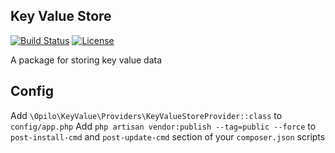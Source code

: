 ## Key Value Store

[![Build Status](https://travis-ci.org/saeedazizi/key-value-store.svg)](https://travis-ci.org/saeedazizi/key-value-store)
[![License](https://poser.pugx.org/laravel/framework/license.svg)](http://opensource.org/licenses/MIT)

A package for storing key value data

## Config

Add `\Opilo\KeyValue\Providers\KeyValueStoreProvider::class` to `config/app.php`
Add `php artisan vendor:publish --tag=public --force` to `post-install-cmd` and `post-update-cmd` section of your `composer.json` scripts
